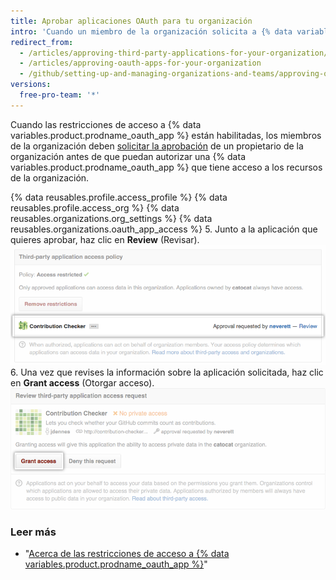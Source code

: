 ```yaml
---
title: Aprobar aplicaciones OAuth para tu organización
intro: 'Cuando un miembro de la organización solicita a {% data variables.product.prodname_oauth_app %} que acceda a los recursos de la organización, los propietarios de la organización pueden aprobar o rechazar la solicitud.'
redirect_from:
  - /articles/approving-third-party-applications-for-your-organization/
  - /articles/approving-oauth-apps-for-your-organization
  - /github/setting-up-and-managing-organizations-and-teams/approving-oauth-apps-for-your-organization
versions:
  free-pro-team: '*'
---
```

Cuando las restricciones de acceso a {% data variables.product.prodname_oauth_app %} están habilitadas, los miembros de la organización deben [solicitar la aprobación](/articles/requesting-organization-approval-for-oauth-apps) de un propietario de la organización antes de que puedan autorizar una {% data variables.product.prodname_oauth_app %} que tiene acceso a los recursos de la organización.

{% data reusables.profile.access_profile %}
{% data reusables.profile.access_org %}
{% data reusables.organizations.org_settings %}
{% data reusables.organizations.oauth_app_access %}
5. Junto a la aplicación que quieres aprobar, haz clic en **Review** (Revisar). ![Enlace de revisión de solicitud](/assets/images/help/settings/settings-third-party-approve-review.png)
6. Una vez que revises la información sobre la aplicación solicitada, haz clic en **Grant access** (Otorgar acceso). ![Botón para otorgar acceso](/assets/images/help/settings/settings-third-party-approve-grant.png)

### Leer más

- "[Acerca de las restricciones de acceso a {% data variables.product.prodname_oauth_app %}](/articles/about-oauth-app-access-restrictions)"
